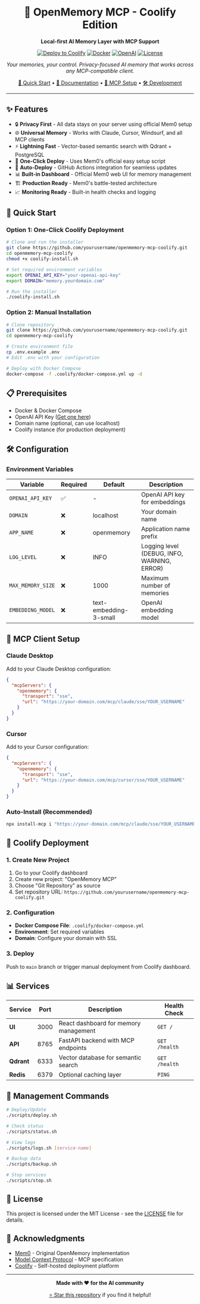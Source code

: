 <div align="center">

# 🧠 OpenMemory MCP - Coolify Edition

**Local-first AI Memory Layer with MCP Support**

[![Deploy to Coolify](https://img.shields.io/badge/Deploy-Coolify-blue?style=for-the-badge&logo=docker)](https://coolify.io)
[![Docker](https://img.shields.io/badge/Docker-Compose-blue?style=for-the-badge&logo=docker)](https://docs.docker.com/compose/)
[![OpenAI](https://img.shields.io/badge/OpenAI-API-green?style=for-the-badge&logo=openai)](https://openai.com)
[![License](https://img.shields.io/badge/License-MIT-yellow?style=for-the-badge)](LICENSE)

*Your memories, your control. Privacy-focused AI memory that works across any MCP-compatible client.*

[🚀 Quick Start](#-quick-start) • 
[📖 Documentation](#-documentation) • 
[🔌 MCP Setup](#-mcp-client-setup) • 
[🛠️ Development](#️-development)

</div>

---

## ✨ Features

- 🔒 **Privacy First** - All data stays on your server using official Mem0 setup
- 🌐 **Universal Memory** - Works with Claude, Cursor, Windsurf, and all MCP clients
- ⚡ **Lightning Fast** - Vector-based semantic search with Qdrant + PostgreSQL
- 🐳 **One-Click Deploy** - Uses Mem0's official easy setup script
- 🔄 **Auto-Deploy** - GitHub Actions integration for seamless updates
- 📊 **Built-in Dashboard** - Official Mem0 web UI for memory management
- 🏗️ **Production Ready** - Mem0's battle-tested architecture
- 📈 **Monitoring Ready** - Built-in health checks and logging

## 🚀 Quick Start

### Option 1: One-Click Coolify Deployment

```bash
# Clone and run the installer
git clone https://github.com/yourusername/openmemory-mcp-coolify.git
cd openmemory-mcp-coolify
chmod +x coolify-install.sh

# Set required environment variables
export OPENAI_API_KEY="your-openai-api-key"
export DOMAIN="memory.yourdomain.com"

# Run the installer
./coolify-install.sh
```

### Option 2: Manual Installation

```bash
# Clone repository
git clone https://github.com/yourusername/openmemory-mcp-coolify.git
cd openmemory-mcp-coolify

# Create environment file
cp .env.example .env
# Edit .env with your configuration

# Deploy with Docker Compose
docker-compose -f .coolify/docker-compose.yml up -d
```

## 📋 Prerequisites

- Docker & Docker Compose
- OpenAI API Key ([Get one here](https://platform.openai.com/api-keys))
- Domain name (optional, can use localhost)
- Coolify instance (for production deployment)

## 🛠️ Configuration

### Environment Variables

| Variable | Required | Default | Description |
|----------|----------|---------|-------------|
| `OPENAI_API_KEY` | ✅ | - | OpenAI API key for embeddings |
| `DOMAIN` | ❌ | localhost | Your domain name |
| `APP_NAME` | ❌ | openmemory | Application name prefix |
| `LOG_LEVEL` | ❌ | INFO | Logging level (DEBUG, INFO, WARNING, ERROR) |
| `MAX_MEMORY_SIZE` | ❌ | 1000 | Maximum number of memories |
| `EMBEDDING_MODEL` | ❌ | text-embedding-3-small | OpenAI embedding model |

## 🔌 MCP Client Setup

### Claude Desktop

Add to your Claude Desktop configuration:

```json
{
  "mcpServers": {
    "openmemory": {
      "transport": "sse",
      "url": "https://your-domain.com/mcp/claude/sse/YOUR_USERNAME"
    }
  }
}
```

### Cursor

Add to your Cursor configuration:

```json
{
  "mcpServers": {
    "openmemory": {
      "transport": "sse",
      "url": "https://your-domain.com/mcp/cursor/sse/YOUR_USERNAME"
    }
  }
}
```

### Auto-Install (Recommended)

```bash
npx install-mcp i "https://your-domain.com/mcp/claude/sse/YOUR_USERNAME" --client claude
```

## 🚀 Coolify Deployment

### 1. Create New Project

1. Go to your Coolify dashboard
2. Create new project: "OpenMemory MCP"
3. Choose "Git Repository" as source
4. Set repository URL: `https://github.com/yourusername/openmemory-mcp-coolify.git`

### 2. Configuration

- **Docker Compose File**: `.coolify/docker-compose.yml`
- **Environment**: Set required variables
- **Domain**: Configure your domain with SSL

### 3. Deploy

Push to `main` branch or trigger manual deployment from Coolify dashboard.

## 📊 Services

| Service | Port | Description | Health Check |
|---------|------|-------------|--------------|
| **UI** | 3000 | React dashboard for memory management | `GET /` |
| **API** | 8765 | FastAPI backend with MCP endpoints | `GET /health` |
| **Qdrant** | 6333 | Vector database for semantic search | `GET /health` |
| **Redis** | 6379 | Optional caching layer | `PING` |

## 🔧 Management Commands

```bash
# Deploy/Update
./scripts/deploy.sh

# Check status
./scripts/status.sh

# View logs
./scripts/logs.sh [service-name]

# Backup data
./scripts/backup.sh

# Stop services
./scripts/stop.sh
```

## 📝 License

This project is licensed under the MIT License - see the [LICENSE](LICENSE) file for details.

## 🙏 Acknowledgments

- [Mem0](https://github.com/mem0ai/mem0) - Original OpenMemory implementation
- [Model Context Protocol](https://modelcontextprotocol.io/) - MCP specification
- [Coolify](https://coolify.io/) - Self-hosted deployment platform

---

<div align="center">

**Made with ❤️ for the AI community**

[⭐ Star this repository](https://github.com/yourusername/openmemory-mcp-coolify) if you find it helpful!

</div>
